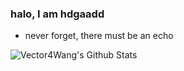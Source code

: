 ### halo, I am hdgaadd
- never forget, there must be an echo





<img align="left" alt="Vector4Wang's Github Stats" src="https://github-readme-stats.vercel.app/api?username=hdgaadd&show_icons=true&hide_border=true" />


<!--
<img src="https://user-images.githubusercontent.com/1303154/88677602-1635ba80-d120-11ea-84d8-d263ba5fc3c0.gif" width="24px" alt="hi"/># 该gif所占空间太大

绿色展示：![mystatus](https://github-readme-stats.vercel.app/api?username=hdgaadd&&show_icons=true&theme=vue-dark&count_private=true)

- ⚡ algorithm, Java
- 🔭 I’m currently working on ...
- 🌱 I’m currently learning ...
- 👯 I’m looking to collaborate on ...
- 🤔 I’m looking for help with ...
- 💬 Ask me about ...
- 📫 How to reach me: ...
- 😄 Pronouns: ...
- ⚡ Fun fact: ...


#### 🛠 Tech Stack
- ![Java](https://img.shields.io/badge/-Java-333333?style=flat&logo=Java&logoColor=007396)
![Java](https://img.shields.io/badge/-SpringBoot-333333?style=flat&logo=springboot)
![Java](https://img.shields.io/badge/-SpringCloud-333333?style=flat&logo=springboot)
![Java](https://img.shields.io/badge/-MybatisPlus-333333?style=flat&logo=mybatis)
![Java](https://img.shields.io/badge/-Nacos-333333?style=flat&logo=nacos)
![Java](https://img.shields.io/badge/-Dubbo-333333?style=flat&logo=dubbo)
![Java](https://img.shields.io/badge/-RocketMQ-333333?style=flat&logo=rocketmq)

- ![Java](https://img.shields.io/badge/-MySQL-333333?style=flat&logo=mysql)
![Java](https://img.shields.io/badge/-Redis-333333?style=flat&logo=redis)
![Java](https://img.shields.io/badge/-ElasticSearch-333333?style=flat&logo=elasticsearch)
![Java](https://img.shields.io/badge/-Kibana-333333?style=flat&logo=kibana)


- ![Java](https://img.shields.io/badge/-Maven-333333?style=flat&logo=maven)
![Java](https://img.shields.io/badge/-Gradle-333333?style=flat&logo=gradle)
![Java](https://img.shields.io/badge/-Postman-333333?style=flat&logo=postman)
![Java](https://img.shields.io/badge/-Swagger-333333?style=flat&logo=swagger)
![Java](https://img.shields.io/badge/-Nginx-333333?style=flat&logo=nginx)
![Java](https://img.shields.io/badge/-Marketdown-333333?style=flat&logo=markdown)


-->

